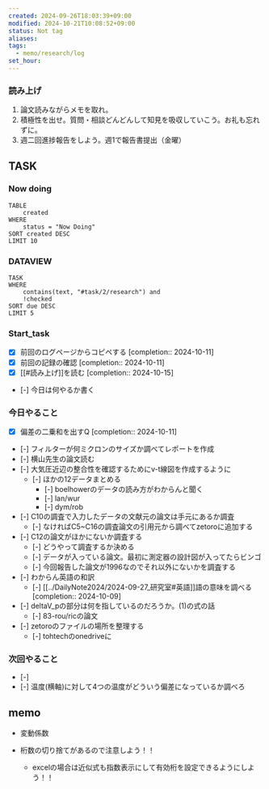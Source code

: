 ```yaml
---
created: 2024-09-26T18:03:39+09:00
modified: 2024-10-21T10:08:52+09:00
status: Not tag
aliases: 
tags:
  - memo/research/log
set_hour: 
---
```


### 読み上げ
1. 論文読みながらメモを取れ。
2. 積極性を出せ。質問・相談どんどんして知見を吸収していこう。お礼も忘れずに。
3. 週二回進捗報告をしよう。週1で報告書提出（金曜）
## TASK
### Now doing
```dataview
TABLE
	created
WHERE
	status = "Now Doing"
SORT created DESC
LIMIT 10
```
### DATAVIEW
```dataview
TASK
WHERE 
	contains(text, "#task/2/research") and
	!checked
SORT due DESC
LIMIT 5
```
### Start_task
- [x] 前回のログページからコピペする  [completion:: 2024-10-11]
- [x] 前回の記録の確認  [completion:: 2024-10-11]
- [x] [[#読み上げ]]を読む  [completion:: 2024-10-15]
- [-] 今日は何やるか書く
### 今日やること
- [x] 偏差の二乗和を出すQ  [completion:: 2024-10-11]
- [-] フィルターが何ミクロンのサイズか調べてレポートを作成
- [-] 横山先生の論文読む
- [-] 大気圧近辺の整合性を確認するためにv-t線図を作成するように
	- [-] ほかの12データまとめる
		- [-] boelhowerのデータの読み方がわからんと聞く
		- [-] lan/wur
		- [-] dym/rob
- [-] C10の調査で入力したデータの文献元の論文は手元にあるか調査
	- [-] なければC5~C16の調査論文の引用元から調べてzetoroに追加する
- [-] C12の論文がほかにないか調査する
	- [-] どうやって調査するか決める
	- [-] データが入っている論文。最初に測定器の設計図が入ってたらビンゴ
	- [-] 今回報告した論文が1996なのでそれ以外にないかを調査する
- [-] わからん英語の和訳
	- [-] [[../DailyNote2024/2024-09-27_研究室#英語]]語の意味を調べる  [completion:: 2024-10-09]
- [-] deltaV_pの部分は何を指しているのだろうか。(1)の式の話 
	- [-] 83-rou/ricの論文
- [-] zetoroのファイルの場所を整理する
	- [-] tohtechのonedriveに
### 次回やること
- [-] 
- [-] 温度(横軸)に対して4つの温度がどういう偏差になっているか調べろ
## memo
- 変動係数

- 桁数の切り捨てがあるので注意しよう！！
	- excelの場合は近似式も指数表示にして有効桁を設定できるようにしよう！！
### 

